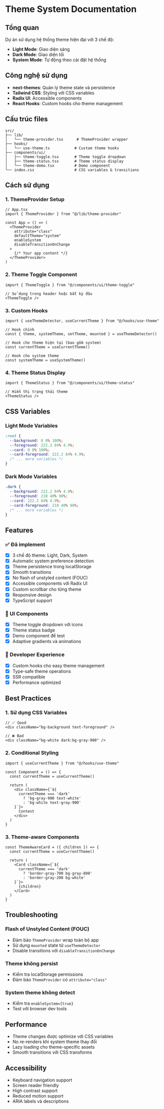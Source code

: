 # Theme System Documentation

## Tổng quan

Dự án sử dụng hệ thống theme hiện đại với 3 chế độ:
- **Light Mode**: Giao diện sáng
- **Dark Mode**: Giao diện tối  
- **System Mode**: Tự động theo cài đặt hệ thống

## Công nghệ sử dụng

- **next-themes**: Quản lý theme state và persistence
- **Tailwind CSS**: Styling với CSS variables
- **Radix UI**: Accessible components
- **React Hooks**: Custom hooks cho theme management

## Cấu trúc files

```
src/
├── lib/
│   └── theme-provider.tsx      # ThemeProvider wrapper
├── hooks/
│   └── use-theme.ts           # Custom theme hooks
├── components/ui/
│   ├── theme-toggle.tsx       # Theme toggle dropdown
│   ├── theme-status.tsx       # Theme status display
│   └── theme-demo.tsx         # Demo component
└── index.css                  # CSS variables & transitions
```

## Cách sử dụng

### 1. ThemeProvider Setup

```tsx
// App.tsx
import { ThemeProvider } from "@/lib/theme-provider"

const App = () => (
  <ThemeProvider
    attribute="class"
    defaultTheme="system"
    enableSystem
    disableTransitionOnChange
  >
    {/* Your app content */}
  </ThemeProvider>
)
```

### 2. Theme Toggle Component

```tsx
import { ThemeToggle } from "@/components/ui/theme-toggle"

// Sử dụng trong header hoặc bất kỳ đâu
<ThemeToggle />
```

### 3. Custom Hooks

```tsx
import { useThemeDetector, useCurrentTheme } from "@/hooks/use-theme"

// Hook chính
const { theme, systemTheme, setTheme, mounted } = useThemeDetector()

// Hook cho theme hiện tại (bao gồm system)
const currentTheme = useCurrentTheme()

// Hook cho system theme
const systemTheme = useSystemTheme()
```

### 4. Theme Status Display

```tsx
import { ThemeStatus } from "@/components/ui/theme-status"

// Hiển thị trạng thái theme
<ThemeStatus />
```

## CSS Variables

### Light Mode Variables
```css
:root {
  --background: 0 0% 100%;
  --foreground: 222.2 84% 4.9%;
  --card: 0 0% 100%;
  --card-foreground: 222.2 84% 4.9%;
  /* ... more variables */
}
```

### Dark Mode Variables
```css
.dark {
  --background: 222.2 84% 4.9%;
  --foreground: 210 40% 98%;
  --card: 222.2 84% 4.9%;
  --card-foreground: 210 40% 98%;
  /* ... more variables */
}
```

## Features

### ✅ Đã implement
- [x] 3 chế độ theme: Light, Dark, System
- [x] Automatic system preference detection
- [x] Theme persistence trong localStorage
- [x] Smooth transitions
- [x] No flash of unstyled content (FOUC)
- [x] Accessible components với Radix UI
- [x] Custom scrollbar cho từng theme
- [x] Responsive design
- [x] TypeScript support

### 🎨 UI Components
- [x] Theme toggle dropdown với icons
- [x] Theme status badge
- [x] Demo component để test
- [x] Adaptive gradients và animations

### 🔧 Developer Experience
- [x] Custom hooks cho easy theme management
- [x] Type-safe theme operations
- [x] SSR compatible
- [x] Performance optimized

## Best Practices

### 1. Sử dụng CSS Variables
```tsx
// ✅ Good
<div className="bg-background text-foreground" />

// ❌ Bad  
<div className="bg-white dark:bg-gray-900" />
```

### 2. Conditional Styling
```tsx
import { useCurrentTheme } from "@/hooks/use-theme"

const Component = () => {
  const currentTheme = useCurrentTheme()
  
  return (
    <div className={`${
      currentTheme === 'dark' 
        ? 'bg-gray-900 text-white' 
        : 'bg-white text-gray-900'
    }`}>
      Content
    </div>
  )
}
```

### 3. Theme-aware Components
```tsx
const ThemeAwareCard = ({ children }) => {
  const currentTheme = useCurrentTheme()
  
  return (
    <Card className={`${
      currentTheme === 'dark' 
        ? 'border-gray-700 bg-gray-800' 
        : 'border-gray-200 bg-white'
    }`}>
      {children}
    </Card>
  )
}
```

## Troubleshooting

### Flash of Unstyled Content (FOUC)
- Đảm bảo `ThemeProvider` wrap toàn bộ app
- Sử dụng `mounted` state từ `useThemeDetector`
- Disable transitions với `disableTransitionOnChange`

### Theme không persist
- Kiểm tra localStorage permissions
- Đảm bảo `ThemeProvider` có `attribute="class"`

### System theme không detect
- Kiểm tra `enableSystem={true}`
- Test với browser dev tools

## Performance

- Theme changes được optimize với CSS variables
- No re-renders khi system theme thay đổi
- Lazy loading cho theme-specific assets
- Smooth transitions với CSS transforms

## Accessibility

- Keyboard navigation support
- Screen reader friendly
- High contrast support
- Reduced motion support
- ARIA labels và descriptions

